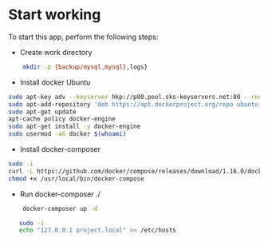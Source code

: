#  Start working

To start this app, perform the following steps:

- Create work directory

```bash
    mkdir -p {backup/mysql,mysql},logs}
```
- Install docker Ubuntu

```bash
sudo apt-key adv --keyserver hkp://p80.pool.sks-keyservers.net:80 --recv-keys 58118E89F3A912897C070ADBF76221572C52609D
sudo apt-add-repository 'deb https://apt.dockerproject.org/repo ubuntu-xenial main'
sudo apt-get update
apt-cache policy docker-engine
sudo apt-get install -y docker-engine
sudo usermod -aG docker $(whoami)
```

- Install docker-composer  

```bash
sudo -i
curl -L https://github.com/docker/compose/releases/download/1.16.0/docker-compose-`uname -s`-`uname -m` > /usr/local/bin/docker-compose
chmod +x /usr/local/bin/docker-compose
```

- Run docker-composer ./

```bash
    docker-composer up -d
```
```bash
   sudo -i
   echo "127.0.0.1 project.local" >> /etc/hosts
```
 
